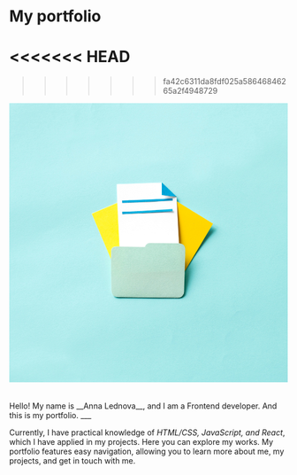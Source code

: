 # My portfolio
<<<<<<< HEAD
=======

>>>>>>> fa42c6311da8fdf025a58646846265a2f4948729

![file](portfolio.jpg)

<br>
Hello! My name is __Anna Lednova__, and I am a Frontend developer. And this is my portfolio.
___

Currently, I have practical knowledge of _HTML/CSS, JavaScript, and React_, which I have applied in my projects. Here you can explore my works.
 My portfolio features easy navigation, allowing you to learn more about me, my projects, and get in touch with me.
